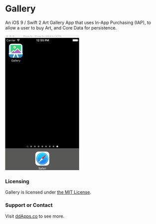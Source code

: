 # Gallery
An iOS 9 / Swift 2 Art Gallery App that uses In-App Purchasing (IAP), to allow a user to buy Art, and Core Data for persistence.

![](art/screenshot/gallery04.gif?raw=true)

### Licensing
Gallery is licensed under [the MIT License](LICENSE).

### Support or Contact
Visit [ddApps.co](http://ddapps.co) to see more.
